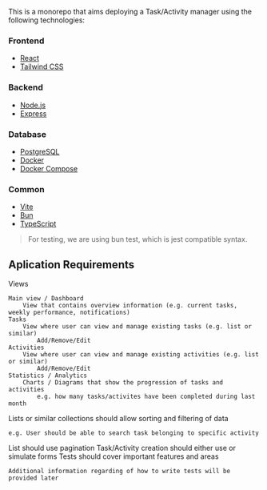 This is a monorepo that aims deploying a Task/Activity manager using the following technologies:
### Frontend
- [React](https://reactjs.org/)
- [Tailwind CSS](https://tailwindcss.com/)

### Backend
- [Node.js](https://nodejs.org/)
- [Express](https://expressjs.com/)

### Database
- [PostgreSQL](https://www.postgresql.org/)
- [Docker](https://www.docker.com/)
- [Docker Compose](https://docs.docker.com/compose/)

### Common
- [Vite](https://vitejs.dev/)
- [Bun](https://bun.sh/)
- [TypeScript](https://www.typescriptlang.org/)
> For testing, we are using bun test, which is jest compatible syntax.

## Aplication Requirements

Views

    Main view / Dashboard
        View that contains overview information (e.g. current tasks, weekly performance, notifications)
    Tasks 
        View where user can view and manage existing tasks (e.g. list or similar)
            Add/Remove/Edit
    Activities
        View where user can view and manage existing activities (e.g. list or similar)
            Add/Remove/Edit
    Statistics / Analytics
        Charts / Diagrams that show the progression of tasks and activities
            e.g. how many tasks/activites have been completed during last month

Lists or similar collections should allow sorting and filtering of data

    e.g. User should be able to search task belonging to specific activity

List should use pagination
Task/Activity creation should either use or simulate forms
Tests should cover important features and areas 

    Additional information regarding of how to write tests will be provided later
